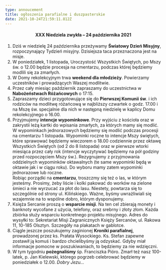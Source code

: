 ```yaml
---
type: annoucement
title: ogłoszenia parafialne i duszpasterskie
date: 2021-10-24T21:59:11.812Z
---
```

<!--StartFragment-->

<h4 style="text-align:center;">XXX Niedziela zwykła – 24 października 2021</h4>

1. Dziś w niedzielę 24 października przeżywamy **Światowy Dzień Misyjny**, rozpoczynający Tydzień misyjny. Dzisiejsza taca przeznaczona jest na misje.
2. W poniedziałek, 1 listopada, Uroczystość Wszystkich Świętych, po Mszy św. o 12.00 będzie procesja na cmentarzu, podczas której będziemy modlili się za zmarłych.
3. W Domy rekolekcyjnym trwa **weekend dla młodzieży**. Powierzamy uczestników i prowadzących Waszej modlitwie. 
4. Przez cały miesiąc październik zapraszamy do uczestnictwa w **Nabożeństwach Różańcowych** o 17:15.
5. Zapraszamy dzieci przygotowujące się do **Pierwszej Komunii św**. i ich rodziców na modlitwę różańcową w najbliższy czwartek o godz. 17.00 i na Mszę św. specjalnie dla nich w następną niedzielę w kaplicy Domu rekolekcyjnego o 16.00.
6. Przyjmujemy **intencje wypominkowe**. Przy wyjściu z kościoła oraz w zakrystii leżą kartki do wpisania zmarłych, za których mamy się modlić. W wypominkach jednorazowych będziemy się modlić podczas procesji na cmentarzu 1 listopada. Wypominki roczne to intencje Mszy świętych, które sprawować będziemy wieczorem o 18.00 codziennie przez oktawę Wszystkich Świętych (od 2 do 8 listopada) oraz w pierwsze wtorki miesiąca przez cały rok (intencje wyczytywać będziemy na pół godziny przed rozpoczęciem Mszy św.). Rezygnujemy z przyjmowania oddzielnych wypominków oktawalnych (te same wypominki będą w oktawie jak i w ciągu roku). Do wyboru mamy zatem wypominki jednorazowe lub roczne.\
   Robiąc porządki na **cmentarzu**, troszczmy się też o las, w którym jesteśmy. Prosimy, żeby liście i kolki pakować do worków na zielone śmieci a nie wyrzucać za płot do lasu. Niestety, powtarza się to szczególnie od strony ul. Kilińskiego. Ważne, byśmy uwrażliwiali się wzajemnie na to wspólne dobro, którym dysponujemy.
7. Księża Sercanie proszą o **wsparcie misji**. Na ten cel zbierają monety i banknoty wycofane z użycia, telefony, oraz srebrny i złoty złom. Każda zbiórka służy wsparciu konkretnego projektu misyjnego. Adres do wysyłki to: Sekretariat Misji Zagranicznych Księży Sercanów, ul. Rakowa 11, 10-185 Olsztyn. Szczegóły na plakatach w gablotce.
8. Ciągle jeszcze poszukujemy zaginionej **Kroniki parafialnej**, prowadzonej przez ks. Prałata Wysockiego. Ks. Stefan zapewne zostawił ją komuś i bardzo chcielibyśmy ją odzyskać. Gdyby miał informacje pomocne w poszukiwaniach, to będziemy za nie wdzięczni.
9. W tym tygodniu **pożegnaliśmy** śp. Franciszka Pióro. Zmarł też nasz 100-latek, p. Jan Kielewski, którego pogrzeb celebrować będziemy w poniedziałek o 12.00. *Dobry Jezu…*

<!--EndFragment-->